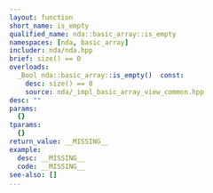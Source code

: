 ```yaml
---
layout: function
short_name: is_empty
qualified_name: nda::basic_array::is_empty
namespaces: [nda, basic_array]
includer: nda/nda.hpp
brief: size() == 0
overloads:
  _Bool nda::basic_array::is_empty()  const:
    desc: size() == 0
    source: nda/_impl_basic_array_view_common.hpp
desc: ""
params:
  {}
tparams:
  {}
return_value: __MISSING__
example:
  desc: __MISSING__
  code: __MISSING__
see-also: []
...
```


